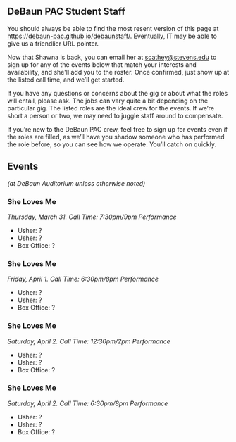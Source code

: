 ## DeBaun PAC Student Staff

You should always be able to find the most resent version of this page at <https://debaun-pac.github.io/debaunstaff/>. Eventually, IT may be able to give us a friendlier URL pointer.

Now that Shawna is back, you can email her at <scathey@stevens.edu>  to sign up for any of the events below that match your interests and availability, and she'll add you to the roster. Once confirmed, just show up at the listed call time, and we’ll get started.

If you have any questions or concerns about the gig or about what the roles will entail, please ask. The jobs can vary quite a bit depending on the particular gig. The listed roles are the ideal crew for the events. If we’re short a person or two, we may need to juggle staff around to compensate.

If you’re new to the DeBaun PAC crew, feel free to sign up for events even if the roles are filled, as we’ll have you shadow someone who has performed the role before, so you can see how we operate. You’ll catch on quickly.


## Events
*(at DeBaun Auditorium unless otherwise noted)*



### She Loves Me
*Thursday, March 31. Call Time: 7:30pm/9pm Performance*

- Usher: ?
- Usher: ?
- Box Office: ?

### She Loves Me
*Friday, April 1. Call Time: 6:30pm/8pm Performance*

- Usher: ?
- Usher: ?
- Box Office: ?

### She Loves Me
*Saturday, April 2. Call Time: 12:30pm/2pm Performance*

- Usher: ?
- Usher: ?
- Box Office: ?

### She Loves Me
*Saturday, April 2. Call Time: 6:30pm/8pm Performance*

- Usher: ?
- Usher: ?
- Box Office: ?



